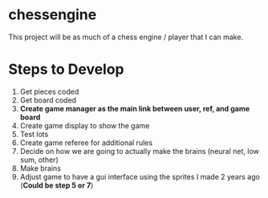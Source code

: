 # chessengine

This project will be as much of a chess engine / player that I can make.

# Steps to Develop
1. Get pieces coded
2. Get board coded
3. **Create game manager as the main link between user, ref, and game board**
4. Create game display to show the game
5. Test lots
6. Create game referee for additional rules
7. Decide on how we are going to actually make the brains (neural net, low sum, other)
8. Make brains
9. Adjust game to have a gui interface using the sprites I made 2 years ago (**Could be step 5 or 7**)
